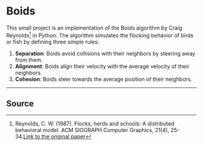 # Boids
This small project is an implementation of the Boids algorithm by Craig Reynolds[^1] in Python. The algorithm simulates the flocking 
behavior of birds or fish by defining three simple rules:
1. **Separation**: Boids avoid collisions with their neighbors by steering away from them.
2. **Alignment**: Boids align their velocity with the average velocity of their neighbors.
3. **Cohesion**: Boids steer towards the average position of their neighbors.

***
## Source
[^1]: Reynolds, C. W. (1987). Flocks, herds and schools: A distributed behavioral model. ACM SIGGRAPH Computer Graphics, 21(4), 25-34.[Link to the original paper](https://www.red3d.com/cwr/papers/1987/boids.html)
[^2]: This implementation is based on the description of the Boids algorithm by the following Web page: [Link to the Web page](https://cs.stanford.edu/people/eroberts/courses/soco/projects/2008-09/modeling-natural-systems/boids.html)